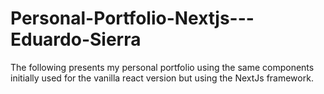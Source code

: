 # Personal-Portfolio-Nextjs---Eduardo-Sierra
The following presents my personal portfolio using the same components initially used for the vanilla react version but using the NextJs framework.
